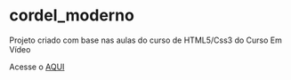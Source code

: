 # cordel_moderno
 
Projeto criado com base nas aulas do curso de HTML5/Css3 do Curso Em Vídeo


Acesse o <a href="https://cordel-modernov1.netlify.app" target="_blank">AQUI</a>